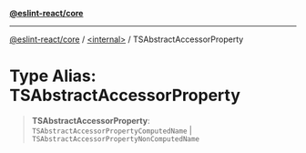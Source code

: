 [**@eslint-react/core**](../../README.md)

***

[@eslint-react/core](../../README.md) / [\<internal\>](../README.md) / TSAbstractAccessorProperty

# Type Alias: TSAbstractAccessorProperty

> **TSAbstractAccessorProperty**: `TSAbstractAccessorPropertyComputedName` \| `TSAbstractAccessorPropertyNonComputedName`
